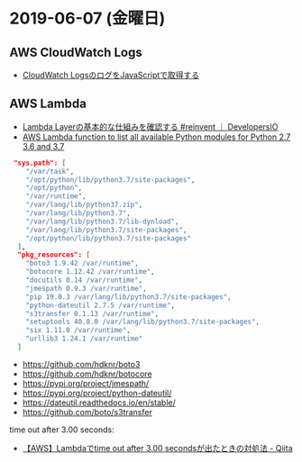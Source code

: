 # 2019-06-07 (金曜日)

## AWS CloudWatch Logs

- [CloudWatch LogsのログをJavaScriptで取得する](https://wp-kyoto.net/get-cloudwatchlogs-data-by-javascript)

## AWS Lambda

- [Lambda Layerの基本的な仕組みを確認する #reinvent ｜ DevelopersIO](https://dev.classmethod.jp/cloud/aws/lambda-layer-basics-how-it-works/)
- [AWS Lambda function to list all available Python modules for Python 2.7 3.6 and 3.7](https://gist.github.com/gene1wood/4a052f39490fae00e0c3)


~~~json
 "sys.path": [
    "/var/task",
    "/opt/python/lib/python3.7/site-packages",
    "/opt/python",
    "/var/runtime",
    "/var/lang/lib/python37.zip",
    "/var/lang/lib/python3.7",
    "/var/lang/lib/python3.7/lib-dynload",
    "/var/lang/lib/python3.7/site-packages",
    "/opt/python/lib/python3.7/site-packages"
  ],
  "pkg_resources": [
    "boto3 1.9.42 /var/runtime",
    "botocore 1.12.42 /var/runtime",
    "docutils 0.14 /var/runtime",
    "jmespath 0.9.3 /var/runtime",
    "pip 19.0.3 /var/lang/lib/python3.7/site-packages",
    "python-dateutil 2.7.5 /var/runtime",
    "s3transfer 0.1.13 /var/runtime",
    "setuptools 40.8.0 /var/lang/lib/python3.7/site-packages",
    "six 1.11.0 /var/runtime",
    "urllib3 1.24.1 /var/runtime"
  ]
~~~

- https://github.com/hdknr/boto3
- https://github.com/hdknr/botocore
- https://pypi.org/project/jmespath/
- https://pypi.org/project/python-dateutil/
- https://dateutil.readthedocs.io/en/stable/
- https://github.com/boto/s3transfer

time out after 3.00 seconds:

- [【AWS】Lambdaでtime out after 3.00 secondsが出たときの対処法 - Qiita](https://qiita.com/yokoyan/items/7a39a99996f2ade4af5b)
